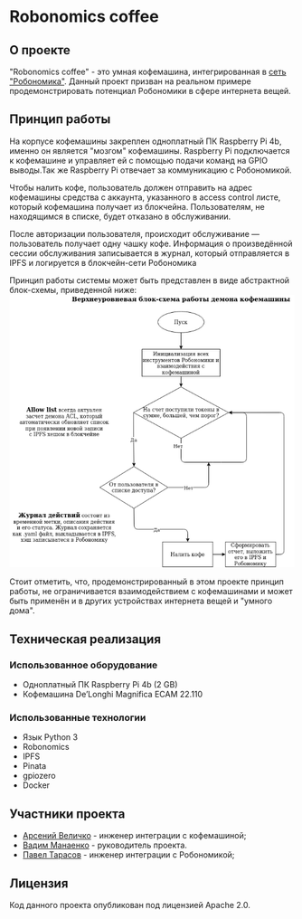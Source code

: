 # Robonomics coffee

## О проекте

"Robonomics coffee" - это умная кофемашина, интегрированная в [сеть "Робономика"](https://robonomics.network/).
Данный проект призван на реальном примере продемонстрировать потенциал Робономики в сфере интернета вещей.

## Принцип работы

На корпусе кофемашины закреплен одноплатный ПК Raspberry Pi 4b, именно он является "мозгом" кофемашины.
Raspberry Pi подключается к кофемашине и управляет ей с помощью подачи команд на GPIO выводы.Так же Raspberry Pi
отвечает за коммуникацию с Робономикой.

Чтобы налить кофе, пользователь должен отправить на адрес кофемашины средства с аккаунта, указанного в access control
листе, который кофемашина получает из блокчейна. Пользователям, не находящимся в списке, будет 
отказано в обслуживании.

После авторизации пользователя, происходит обслуживание — пользователь получает одну чашку кофе.
Информация о произведённой сессии обслуживания записывается в журнал, который отправляется в IPFS и логируется в 
блокчейн-сети Робономика

Принцип работы системы может быть представлен в виде абстрактной блок-схемы, приведенной ниже:
![robonomics-coffee-algo](media/image1.png)

Стоит отметить, что, продемонстрированный в этом проекте принцип работы, не ограничивается взаимодействием с 
кофемашинами и может быть применён и в других устройствах интернета вещей и "умного дома".  

## Техническая реализация

### Использованное оборудование

- Одноплатный ПК Raspberry Pi 4b (2 GB)
- Кофемашина De’Longhi Magnifica ECAM 22.110

### Использованные технологии

- Язык Python 3
- Robonomics
- IPFS
- Pinata
- gpiozero
- Docker

## Участники проекта

- [Арсений Величко](https://github.com/arseniiarsenii) - инженер интеграции с кофемашиной;
- [Вадим Манаенко](https://github.com/Vourhey) - руководитель проекта.
- [Павел Тарасов](https://github.com/PaTara43) - инженер интеграции с Робономикой;


## Лицензия

Код данного проекта опубликован под лицензией Apache 2.0.
